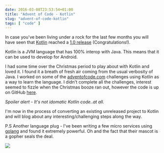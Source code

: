 ```yaml
---
date: 2016-03-08T23:53:54+01:00
title: "Advent of Code - Kotlin"
slug: "advent-of-code-kotlin"
tags: [ "code" ]
---
```


In case you've been living under a rock for the last few months you will have seen that [Kotlin](https://kotlinlang.org/) reached a [1.0 release](http://blog.jetbrains.com/kotlin/2016/02/kotlin-1-0-released-pragmatic-language-for-jvm-and-android/) (Congratulations!).

Kotlin is a JVM language that has 100% interop with Java. This means that it can be used to develop for Android.

I had some time over the Christmas period to play about with Kotlin and loved it. I found it a breath of fresh air coming from the usual verbosity of Java.
I worked on some of the [adventofcode.com](http://adventofcode.com/) challenges using Kotlin as a way to learn the language. I didn't complete all the challenges, interest seemed to fizzle when the Christmas booze ran out, however the code is up on GitHub [here](https://github.com/JonathonFry/AdventOfCode).

*Spoiler alert - It's not idomatic Kotlin code..at all.*

I'm now in the process of converting an existing unreleased project to Kotlin and will blog about any interesting/challenging steps along the way.

P.S Another language plug - I've been writing a few micro services using [golang](https://golang.org/) and found it extremely powerful. Oh and the fact that their mascot is a gopher seals the deal.


![](https://golang.org/doc/gopher/frontpage.png)
